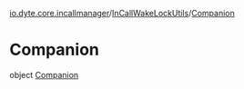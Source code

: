 [io.dyte.core.incallmanager](../../index.md)/[InCallWakeLockUtils](../index.md)/[Companion](index.md)

# Companion


object [Companion](index.md)

